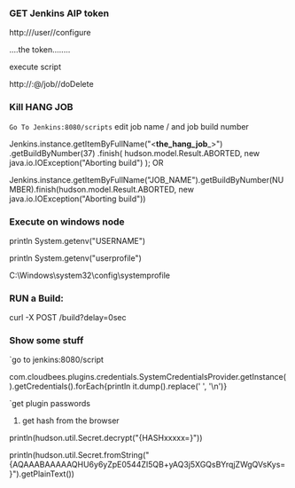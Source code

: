 ### GET Jenkins AIP token

http://<jenkins-server>/user/<username>/configure

....the token........


execute script

http://<username>:<api-token>@<jenkins-server>/job/<job-name>/doDelete


### Kill HANG JOB
` Go To Jenkins:8080/scripts
` edit job name / and job build number

Jenkins.instance.getItemByFullName("<__the_hang_job___>")
                .getBuildByNumber(37)
                .finish(
                        hudson.model.Result.ABORTED,
                        new java.io.IOException("Aborting build")
                );
 OR

Jenkins.instance.getItemByFullName("JOB_NAME").getBuildByNumber(NUMBER).finish(hudson.model.Result.ABORTED, new java.io.IOException("Aborting build"))



### Execute on windows node

println System.getenv("USERNAME")


println System.getenv("userprofile")

C:\Windows\system32\config\systemprofile



### RUN a Build:
curl -X POST  <URL-to-the-job>/build?delay=0sec


### Show some stuff

`go to jenkins:8080/script

com.cloudbees.plugins.credentials.SystemCredentialsProvider.getInstance().getCredentials().forEach{println it.dump().replace(' ', '\n')}

`get plugin passwords

1. get hash from the browser

println(hudson.util.Secret.decrypt("{HASHxxxxx=}"))

println(hudson.util.Secret.fromString("{AQAAABAAAAAQHU6y6yZpE0544ZI5QB+yAQ3j5XGQsBYrqjZWgQVsKys=}").getPlainText())